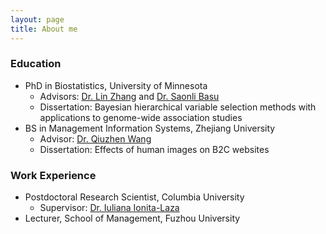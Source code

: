```yaml
---
layout: page
title: About me
---
```


### Education
   - PhD in Biostatistics, University of Minnesota
       - Advisors: [Dr. Lin Zhang](https://directory.sph.umn.edu/bio/sph-a-z/lin-zhang) and [Dr. Saonli Basu](https://directory.sph.umn.edu/bio/sph-a-z/saonli-basu) 
       - Dissertation: Bayesian hierarchical variable selection methods with applications to genome-wide association studies
   - BS in Management Information Systems, Zhejiang University
       - Advisor: [Dr. Qiuzhen Wang](https://www.x-mol.com/university/faculty/301513)
       - Dissertation: Effects of human images on B2C websites
### Work Experience
   - Postdoctoral Research Scientist, Columbia University
       - Supervisor: [Dr. Iuliana Ionita-Laza](http://www.columbia.edu/~ii2135/)
   - Lecturer, School of Management, Fuzhou University


       
